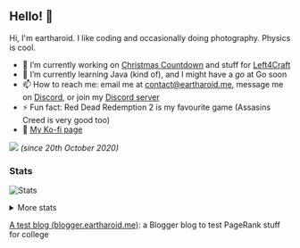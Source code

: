 ## Hello! 👋

<!--
**eartharoid/eartharoid** is a ✨ _special_ ✨ repository because its `README.md` (this file) appears on your GitHub profile
-->

Hi, I'm eartharoid. I like coding and occasionally doing photography. Physics is cool.

- 🔭 I’m currently working on [Christmas Countdown](https://github.com/christmas-countdown) and stuff for [Left4Craft](https://github.com/Left4Craft)
- 🌱 I’m currently learning Java (kind of), and I might have a *go* at Go soon
- 📫 How to reach me: email me at contact@eartharoid.me, message me on [Discord](https://discord.com/users/319467558166069248), or join my [Discord server](https://go.eartharoid.me/discord)
- ⚡ Fun fact: Red Dead Redemption 2 is my favourite game (Assasins Creed is very good too)
- :money_with_wings: [My Ko-fi page](https://ko-fi.com/eartharoid)

![](https://komarev.com/ghpvc/?username=eartharoid&color=009999&style=flat-square) *(since 20th October 2020)*

### Stats

![Stats](https://github-readme-stats.vercel.app/api?username=eartharoid&show_icons=true&hide_title=true&bg_color=30,051937,044055,009999,12a28b&title_color=fff&text_color=fff)

<details>
  <summary>More stats</summary>
  <h4>Repository languages</h4>
  <img src="https://github-readme-stats.vercel.app/api/top-langs/?username=eartharoid&hide_title=true&bg_color=30,051937,044055,009999,12a28b&title_color=fff&text_color=fff" />
  <br />
  <h4>Wakatime</h4>
  <a href="https://wakatime.com/@eartharoid">
    My profile <br />
    <img src="https://github-readme-stats.vercel.app/api/wakatime/?username=eartharoid&hide_title=true&bg_color=30,051937,044055,009999,12a28b&title_color=fff&text_color=fff" />
  </a>
  <br /><br />
  <a href="https://sourcerer.io/eartharoid">Even more stats on sourcerer.io</a>
</details>


[A test blog (blogger.eartharoid.me)](https://blogger.eartharoid.me/): a Blogger blog to test PageRank stuff for college
